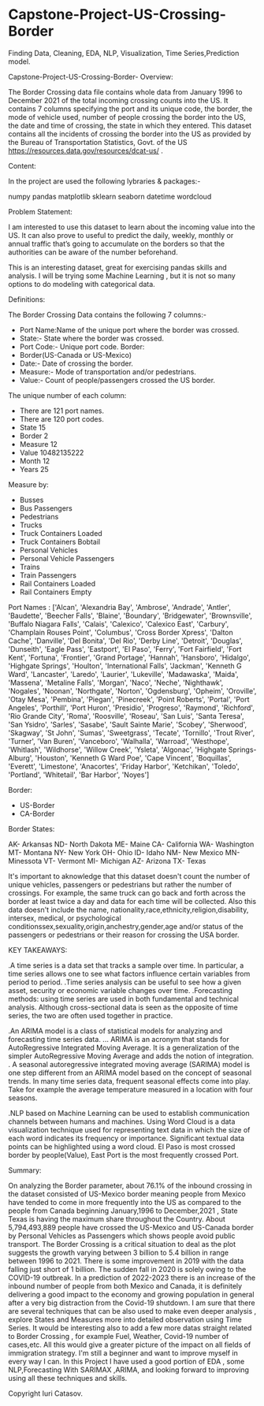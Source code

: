 # Capstone-Project-US-Crossing-Border

Finding Data, Cleaning, EDA, NLP, Visualization, Time Series,Prediction model.

Capstone-Project-US-Crossing-Border-
Overview:

The Border Crossing data file contains whole data from January 1996 to December 2021 of the total incoming crossing counts into the US. It contains 7 columns specifying the port and its unique code, the border, the mode of vehicle used, number of people crossing the border into the US, the date and time of crossing, the state in which they entered. This dataset contains all the incidents of crossing the border into the US as provided by the Bureau of Transportation Statistics, Govt. of the US https://resources.data.gov/resources/dcat-us/ .

Content: 

In the project are used the following lybraries & packages:-

numpy
pandas 
matplotlib 
sklearn 
seaborn 
datetime
wordcloud

Problem Statement:

I am interested to use this dataset to learn about the incoming value into the US. It can also prove to useful to predict the daily, weekly, monthly or annual traffic that’s going to accumulate on the borders so that the authorities can be aware of the number beforehand.

This is an interesting dataset, great for exercising pandas skills and analysis. I will be trying some Machine Learning , but it is not so many options to do modeling with categorical data.  

Definitions:

The Border Crossing Data contains the following 7 columns:-

- Port Name:Name of the unique port where the border was crossed.
- State:- State where the border was crossed.
- Port Code:- Unique port code. Border:
- Border(US-Canada or US-Mexico)
- Date:- Date of crossing the border.
- Measure:- Mode of transportation and/or pedestrians. 
- Value:- Count of people/passengers crossed the US border.

The unique number of each column: 
- There are 121 port names. 
- There are 120 port codes. 
- State 15 
- Border 2 
- Measure 12 
- Value 10482135222 
- Month 12 
- Years 25

Measure by: 
- Busses
- Bus Passengers 
- Pedestrians 
- Trucks 
- Truck Containers Loaded
- Truck Containers Bobtail 
- Personal Vehicles 
- Personal Vehicle Passengers 
- Trains 
- Train Passengers 
- Rail Containers Loaded 
- Rail Containers Empty

Port Names :
['Alcan', 'Alexandria Bay', 'Ambrose', 'Andrade', 'Antler', 'Baudette', 'Beecher Falls', 'Blaine', 'Boundary', 'Bridgewater', 'Brownsville', 'Buffalo Niagara Falls', 'Calais', 'Calexico', 'Calexico East', 'Carbury', 'Champlain Rouses Point', 'Columbus', 'Cross Border Xpress', 'Dalton Cache', 'Danville', 'Del Bonita', 'Del Rio', 'Derby Line', 'Detroit', 'Douglas', 'Dunseith', 'Eagle Pass', 'Eastport', 'El Paso', 'Ferry', 'Fort Fairfield', 'Fort Kent', 'Fortuna', 'Frontier', 'Grand Portage', 'Hannah', 'Hansboro', 'Hidalgo', 'Highgate Springs', 'Houlton', 'International Falls', 'Jackman', 'Kenneth G Ward', 'Lancaster', 'Laredo', 'Laurier', 'Lukeville', 'Madawaska', 'Maida', 'Massena', 'Metaline Falls', 'Morgan', 'Naco', 'Neche', 'Nighthawk', 'Nogales', 'Noonan', 'Northgate', 'Norton', 'Ogdensburg', 'Opheim', 'Oroville', 'Otay Mesa', 'Pembina', 'Piegan', 'Pinecreek', 'Point Roberts', 'Portal', 'Port Angeles', 'Porthill', 'Port Huron', 'Presidio', 'Progreso', 'Raymond', 'Richford', 'Rio Grande City', 'Roma', 'Roosville', 'Roseau', 'San Luis', 'Santa Teresa', 'San Ysidro', 'Sarles', 'Sasabe', 'Sault Sainte Marie', 'Scobey', 'Sherwood', 'Skagway', 'St John', 'Sumas', 'Sweetgrass', 'Tecate', 'Tornillo', 'Trout River', 'Turner', 'Van Buren', 'Vanceboro', 'Walhalla', 'Warroad', 'Westhope', 'Whitlash', 'Wildhorse', 'Willow Creek', 'Ysleta', 'Algonac', 'Highgate Springs-Alburg', 'Houston', 'Kenneth G Ward Poe', 'Cape Vincent', 'Boquillas', 'Everett', 'Limestone', 'Anacortes', 'Friday Harbor', 'Ketchikan', 'Toledo', 'Portland', 'Whitetail', 'Bar Harbor', 'Noyes']

Border: 
- US-Border
- CA-Border

Border States:

AK- Arkansas 
ND- North Dakota 
ME- Maine 
CA- California 
WA- Washington 
MT- Montana 
NY- New York 
OH- Ohio 
ID- Idaho 
NM- New Mexico 
MN- Minessota 
VT- Vermont 
MI- Michigan 
AZ- Arizona 
TX- Texas

It's important to aknowledge that this dataset doesn't count the number of unique vehicles, passengers or pedestrians but rather the number of crossings. For example, the same truck can go back and forth across the border at least twice a day and data for each time will be collected. Also this data doesn't include the name, nationality,race,ethnicity,religion,disability, intersex, medical, or psychological conditionssex,sexuality,origin,anchestry,gender,age and/or status of the passengers or pedestrians or their reason for crossing the USA border.

KEY TAKEAWAYS:

.A time series is a data set that tracks a sample over time. In particular, a time series allows one to see what factors influence certain variables from period to period. .Time series analysis can be useful to see how a given asset, security or economic variable changes over time. .Forecasting methods: using time series are used in both fundamental and technical analysis. Although cross-sectional data is seen as the opposite of time series, the two are often used together in practice. 

.An ARIMA model is a class of statistical models for analyzing and forecasting time series data. ... ARIMA is an acronym that stands for AutoRegressive Integrated Moving Average. It is a generalization of the simpler AutoRegressive Moving Average and adds the notion of integration. . A seasonal autoregressive integrated moving average (SARIMA) model is one step different from an ARIMA model based on the concept of seasonal trends. In many time series data, frequent seasonal effects come into play. Take for example the average temperature measured in a location with four seasons.

.NLP based on Machine Learning can be used to establish communication channels between humans and machines. Using Word Cloud is a data visualization technique used for representing text data in which the size of each word indicates its frequency or importance. Significant textual data points can be highlighted using a word cloud. El Paso is most crossed border by people(Value), East Port is the most frequently crossed Port.

Summary:

On analyzing the Border parameter, about 76.1% of the inbound crossing in the dataset consisted of US-Mexico border meaning people from Mexico have tended to come in more frequently into the US as compared to the people from Canada beginning January,1996 to December,2021 , State Texas is having the maximum share throughout the Country.
About 5,794,493,889 people have crossed the US-Mexico and US-Canada border by Personal Vehicles as Passengers which shows people avoid public transport.
The Border Crossing is a critical situation to deal as the plot suggests the growth varying between 3 billion to 5.4 billion in range between 1996 to 2021. There is some improvement in 2019 with the data falling just short of 1 billion. The sudden fall in 2020 is solely owing to the COVID-19 outbreak. In a prediction of 2022-2023 there is an increase of the inbound number of people from both Mexico and Canada, it is definitely delivering a good impact to the economy and growing population in general after a very big distraction from the Covid-19 shutdown. I am sure that there are several techniques that can be also used to make even deeper analysis , explore States and Measures more into detailed observation using Time Series. It would be interesting also to add a few more datas straight related to Border Crossing , for example Fuel, Weather, Covid-19 number of cases,etc. All this would give a greater picture of the impact on all fields of immigration strategy. I'm still a beginner and want to improve myself in every way I can. In this Project I have used a good portion of EDA , some NLP,Forecasting With SARIMAX ,ARIMA, and looking forward to improving using all these techniques and skills.

Copyright Iuri Catasov.


